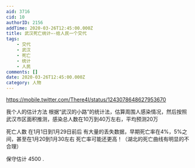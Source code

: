 ```yaml
---
aid: 3716
cid: 10
authorID: 2156
addTime: 2020-03-26T12:45:00.000Z
title: 武汉死亡统计—-给人民一个交代
tags:
    - 交代
    - 武汉
    - 死亡
    - 统计
    - 人民
comments: []
date: 2020-03-26T12:45:00.000Z
category: 人物
---
```


https://mobile.twitter.com/There4I/status/1243078648627953670

我个人的估计方法 根据“武汉的小路”的统计法，估算周围人感染情况，然后按照武汉市区面积推测，感染总人数在10万到40万左右，平均预测20万

死亡人数 在1月1日到1月29日前后 有大量的丢失数据，早期死亡率在4%，5%之间，甚至在1月20到1月30左右 死亡率可能还更高！（湖北的死亡曲线有明显的不合理）

保守估计 4500 .
